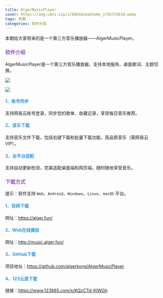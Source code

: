 ```yaml
---
title: AlgerMusicPlayer
cover: https://img.cdn1.vip/i/68b5816ab5e6e_1756725610.webp
tags: 听歌
categories: 软件分享
---
```


本期给大家带来的是一个第三方音乐播放器——AlgerMusicPlayer。

### <font color="#9b59b6">软件介绍</font>

AlgerMusicPlayer是一个第三方音乐播放器，支持本地服务、桌面歌词、主题切换。

![](https://img.cdn1.vip/i/68b5816ab5e6e_1756725610.webp)

![](https://img.cdn1.vip/i/68b581695e651_1756725609.webp)

#### <font color="#3498db">1、账号同步</font>

支持网易云账号登录，同步您的歌单、收藏记录，享受每日音乐推荐。

#### <font color="#3498db">2、音乐下载</font>

支持音乐文件下载，包括右键下载和批量下载功能，高品质音乐（需网易云VIP）。

#### <font color="#3498db">3、全平台适配</font>

支持自动更新检测，完美适配桌面端和网页端，随时随地享受音乐。

### <font color="#9b59b6">下载方式</font>

提示：软件支持 `Web`、`Android`、`Windows`、`Linux`、`macOS` 平台。

#### <font color="#3498db">1、官网下载</font>

网址：https://alger.fun/

#### <font color="#3498db">2、Web在线播放</font>

网址：http://music.alger.fun/

#### <font color="#3498db">3、GitHub下载</font>

项目地址：https://github.com/algerkong/AlgerMusicPlayer

#### <font color="#3498db">4、123云盘下载</font>

链接：https://www.123865.com/s/KQzCTd-KIWGh
